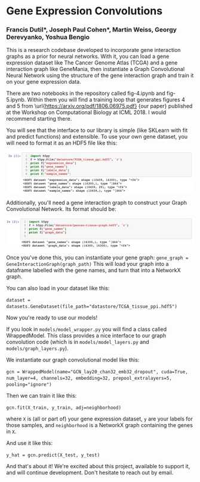 # Gene Expression Convolutions

### Francis Dutil*, Joseph Paul Cohen*, Martin Weiss, Georgy Derevyanko, Yoshua Bengio

This is a research codebase developed to incorporate gene interaction graphs as a prior for neural networks. With it, you can load a gene expression dataset like The Cancer Genome Atlas (TCGA) and a gene interaction graph like GeneMania, then instantiate a Graph Convolutional Neural Network using the structure of the gene interaction graph and train it on your gene expression data.

There are two notebooks in the repository called fig-4.ipynb and fig-5.ipynb. Within them you will find a training loop that generates figures 4 and 5 from \url{https://arxiv.org/pdf/1806.06975.pdf} {our paper} published at the Workshop on Computational Biology at ICML 2018. I would recommend starting there.

You will see that the interface to our library is simple (like SKLearn with fit and predict functions) and extensible. To use your own gene dataset, you will need to format it as an HDF5 file like this:

<img src="./img/HDF5_dataset_format.png" alt="HDF5Format">

Additionally, you'll need a gene interaction graph to construct your Graph Convolutional Network. Its format should be:

<img src="./img/HDF5_graph_format.png" alt="HDF5Format">

Once you've done this, you can instantiate your gene graph:
`gene_graph = GeneInteractionGraph(graph_path)`
This will load your graph into a dataframe labelled with the gene names, and turn that into a NetworkX graph.

You can also load in your dataset like this: 

`dataset = datasets.GeneDataset(file_path="datastore/TCGA_tissue_ppi.hdf5")`

Now you're ready to use our models!

If you look in `models/model_wrapper.py` you will find a class called WrappedModel. This class provides a nice interface to our graph convolution code (which is in `models/model_layers.py` and `models/graph_layers.py`). 

We instantiate our graph convolutional model like this:

`gcn = WrappedModel(name="GCN_lay20_chan32_emb32_dropout", cuda=True, num_layer=4, channels=32, embedding=32, prepool_extralayers=5, pooling="ignore")`

Then we can train it like this:

`gcn.fit(X_train, y_train, adj=neighborhood)`

where `X` is (all or part of) your gene expression dataset, `y` are your labels for those samples, and `neighborhood` is a NetworkX graph containing the genes in `X`.

And use it like this:

`y_hat = gcn.predict(X_test, y_test)`

And that's about it! We're excited about this project, available to support it, and will continue development. Don't hesitate to reach out by email.
